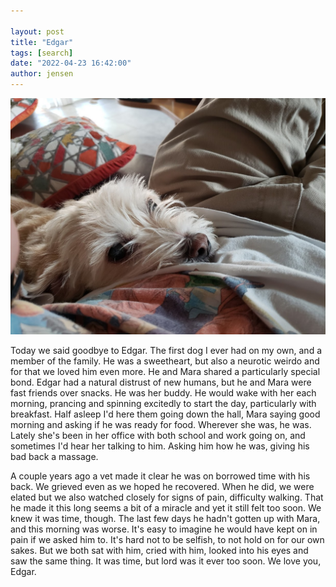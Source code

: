 ```yaml
---

layout: post
title: "Edgar"
tags: [search]
date: "2022-04-23 16:42:00"
author: jensen
---
```



![We love you, Edgar](/images/edgar/edgar.jpg)

Today we said goodbye to Edgar. The first dog I ever had on my own, and a member of the family. He was a sweetheart, but also a neurotic weirdo and for that we loved him even more. He and Mara shared a particularly special bond. Edgar had a natural distrust of new humans, but he and Mara were fast friends over snacks. He was her buddy. He would wake with her each morning, prancing and spinning excitedly to start the day, particularly with breakfast. Half asleep I'd here them going down the hall, Mara saying good morning and asking if he was ready for food. Wherever she was, he was. Lately she's been in her office with both school and work going on, and sometimes I'd hear her talking to him. Asking him how he was, giving his bad back a massage. 

A couple years ago a vet made it clear he was on borrowed time with his back. We grieved even as we hoped he recovered. When he did, we were elated but we also watched closely for signs of pain, difficulty walking. That he made it this long seems a bit of a miracle and yet it still felt too soon. We knew it was time, though. The last few days he hadn't gotten up with Mara, and this morning was worse. It's easy to imagine he would have kept on in pain if we asked him to. It's hard not to be selfish, to not hold on for our own sakes. But we both sat with him, cried with him, looked into his eyes and saw the same thing. It was time, but lord was it ever too soon.  We love you, Edgar.